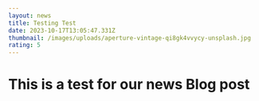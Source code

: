 ```yaml
---
layout: news
title: Testing Test
date: 2023-10-17T13:05:47.331Z
thumbnail: /images/uploads/aperture-vintage-qi8gk4vvycy-unsplash.jpg
rating: 5
---
```

# This is a test for our news Blog post